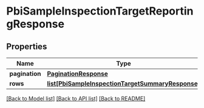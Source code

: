 # PbiSampleInspectionTargetReportingResponse

## Properties
Name | Type | Description | Notes
------------ | ------------- | ------------- | -------------
**pagination** | [**PaginationResponse**](PaginationResponse.md) |  | 
**rows** | [**list[PbiSampleInspectionTargetSummaryResponse]**](PbiSampleInspectionTargetSummaryResponse.md) |  | 

[[Back to Model list]](../README.md#documentation-for-models) [[Back to API list]](../README.md#documentation-for-api-endpoints) [[Back to README]](../README.md)

